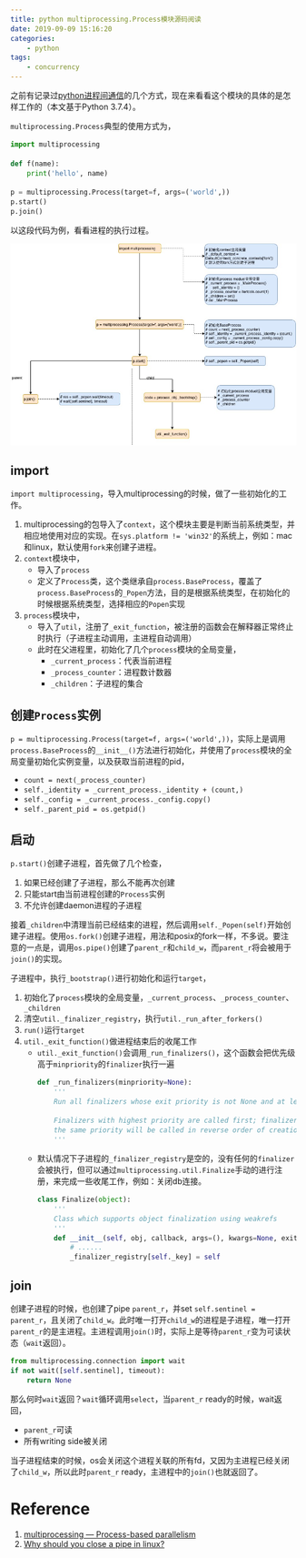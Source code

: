 ```yaml
---
title: python multiprocessing.Process模块源码阅读
date: 2019-09-09 15:16:20
categories:
    - python
tags:
    - concurrency
---
```


之前有记录过[python进程间通信](/2018/2018-07-04-python-multiprocessing-communication)的几个方式，现在来看看这个模块的具体的是怎样工作的（本文基于Python 3.7.4）。

`multiprocessing.Process`典型的使用方式为，
```python
import multiprocessing

def f(name):
    print('hello', name)

p = multiprocessing.Process(target=f, args=('world',))
p.start()
p.join()
```

以这段代码为例，看看进程的执行过程。

![python process](images/2019/python%20process.jpg)

## import
`import multiprocessing`，导入multiprocessing的时候，做了一些初始化的工作。
1. multiprocessing的包导入了`context`，这个模块主要是判断当前系统类型，并相应地使用对应的实现。在`sys.platform != 'win32'`的系统上，例如：mac和linux，默认使用`fork`来创建子进程。
2. `context`模块中，
    * 导入了`process`
    * 定义了`Process`类，这个类继承自`process.BaseProcess`，覆盖了`process.BaseProcess`的`_Popen`方法，目的是根据系统类型，在初始化的时候根据系统类型，选择相应的`Popen`实现
3. `process`模块中，
    * 导入了`util`，注册了`_exit_function`，被注册的函数会在解释器正常终止时执行（子进程主动调用，主进程自动调用）
    * 此时在父进程里，初始化了几个`process`模块的全局变量，
        * `_current_process`：代表当前进程
        * `_process_counter`：进程数计数器
        * `_children`：子进程的集合

## 创建`Process`实例
`p = multiprocessing.Process(target=f, args=('world',))`，实际上是调用`process.BaseProcess`的`__init__()`方法进行初始化，并使用了`process`模块的全局变量初始化实例变量，以及获取当前进程的pid，
* `count = next(_process_counter)`
* `self._identity = _current_process._identity + (count,)`
* `self._config = _current_process._config.copy()`
* `self._parent_pid = os.getpid()`

## 启动
`p.start()`创建子进程，首先做了几个检查，
1. 如果已经创建了子进程，那么不能再次创建
2. 只能start由当前进程创建的`Process`实例
3. 不允许创建daemon进程的子进程

接着`_children`中清理当前已经结束的进程，然后调用`self._Popen(self)`开始创建子进程。使用`os.fork()`创建子进程，用法和posix的fork一样，不多说。要注意的一点是，调用`os.pipe()`创建了`parent_r`和`child_w`，而`parent_r`将会被用于`join()`的实现。

子进程中，执行`_bootstrap()`进行初始化和运行`target`，
1. 初始化了`process`模块的全局变量，`_current_process`、`_process_counter`、`_children`
2. 清空`util._finalizer_registry`，执行`util._run_after_forkers()`
3. `run()`运行`target`
4. `util._exit_function()`做进程结束后的收尾工作
    * `util._exit_function()`会调用`_run_finalizers()`，这个函数会把优先级高于`minpriority`的`finalizer`执行一遍
        ```python
        def _run_finalizers(minpriority=None):
            '''
            Run all finalizers whose exit priority is not None and at least minpriority

            Finalizers with highest priority are called first; finalizers with
            the same priority will be called in reverse order of creation.
            '''
        ```
    * 默认情况下子进程的`_finalizer_registry`是空的，没有任何的`finalizer`会被执行，但可以通过`multiprocessing.util.Finalize`手动的进行注册，来完成一些收尾工作，例如：关闭db连接。
        ```python
        class Finalize(object):
            '''
            Class which supports object finalization using weakrefs
            '''
            def __init__(self, obj, callback, args=(), kwargs=None, exitpriority=None):
                # ......
                _finalizer_registry[self._key] = self
        ```

## join
创建子进程的时候，也创建了pipe `parent_r`，并set `self.sentinel = parent_r`，且关闭了`child_w`。此时唯一打开`child_w`的进程是子进程，唯一打开`parent_r`的是主进程。主进程调用`join()`时，实际上是等待`parent_r`变为可读状态（`wait`返回）。
```python
from multiprocessing.connection import wait
if not wait([self.sentinel], timeout):
    return None
```

那么何时`wait`返回？`wait`循环调用`select`，当`parent_r` ready的时候，wait返回，
* `parent_r`可读
* 所有writing side被关闭

当子进程结束的时候，os会关闭这个进程关联的所有fd，又因为主进程已经关闭了`child_w`，所以此时`parent_r` ready，主进程中的`join()`也就返回了。

# Reference
1. [multiprocessing — Process-based parallelism](https://docs.python.org/3/library/multiprocessing.html)
2. [Why should you close a pipe in linux?](https://stackoverflow.com/questions/19265191/why-should-you-close-a-pipe-in-linux)
